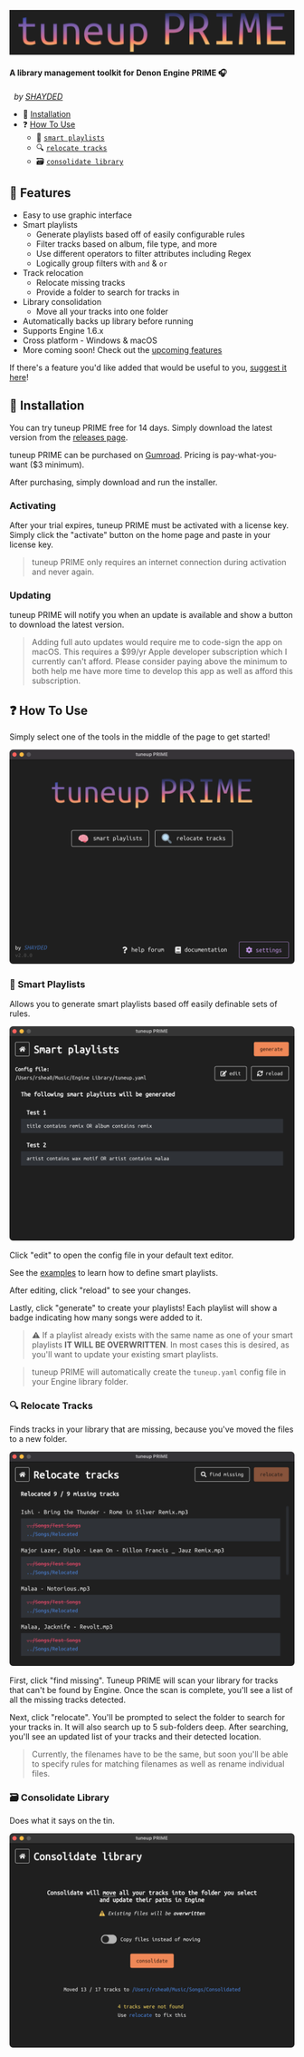 ![Tuneup PRIME](img/tuneup-prime.png)

#### A library management toolkit for Denon Engine PRIME 🎧

&nbsp;&nbsp;_by [SHAYDED](http://shayded.com)_

- 🚀 [Installation](#-installation)
- ❓ [How To Use](#-how-to-use)
  - 🧠 [`smart playlists`](#-smart-playlists)
  - 🔍 [`relocate tracks`](#-relocate-tracks)
  - 🗃 [`consolidate library`](#-consolidate-library)
    <!-- - 📼 [`import usb playlists`](#-import-usb-playlists) -->

## 🌟 Features

- Easy to use graphic interface
- Smart playlists
  - Generate playlists based off of easily configurable rules
  - Filter tracks based on album, file type, and more
  - Use different operators to filter attributes including Regex
  - Logically group filters with `and` & `or`
- Track relocation
  - Relocate missing tracks
  - Provide a folder to search for tracks in
- Library consolidation
  - Move all your tracks into one folder
    <!-- - Import playlists created on smart consoles like the Prime 4 or SC6000 -->
- Automatically backs up library before running
- Supports Engine 1.6.x
- Cross platform - Windows & macOS
- More coming soon! Check out the [upcoming features](https://github.com/rshea0/tuneup-prime/issues?q=is%3Aissue+is%3Aopen+sort%3Aupdated-desc+label%3A%22new+feature%22)

If there's a feature you'd like added that would be useful to you, [suggest it here](https://github.com/rshea0/tuneup-prime/discussions/new)!

## 🚀 Installation

You can try tuneup PRIME free for 14 days. Simply download the latest version from the [releases page](https://github.com/rshea0/tuneup-prime/releases).

tuneup PRIME can be purchased on [Gumroad](https://gum.co/tuneup-prime). Pricing is pay-what-you-want (\$3 minimum).

After purchasing, simply download and run the installer.

### Activating

After your trial expires, tuneup PRIME must be activated with a license key. Simply click the "activate" button on the home page and paste in your license key.

> tuneup PRIME only requires an internet connection during activation and never again.

### Updating

tuneup PRIME will notify you when an update is available and show a button to download the latest version.

> Adding full auto updates would require me to code-sign the app on macOS. This requires a \$99/yr Apple developer subscription which I currently can't afford. Please consider paying above the minimum to both help me have more time to develop this app as well as afford this subscription.

## ❓ How To Use

Simply select one of the tools in the middle of the page to get started!

![Home page](img/screens/home.png)

### 🧠 Smart Playlists

Allows you to generate smart playlists based off easily definable sets of rules.

![Smart Playlists](img/screens/smart-playlists.png)

Click "edit" to open the config file in your default text editor.

See the [examples](examples/tuneup.example.yaml) to learn how to define smart playlists.

After editing, click "reload" to see your changes.

Lastly, click "generate" to create your playlists! Each playlist will show a badge indicating how many songs were added to it.

> ⚠️ If a playlist already exists with the same name as one of your smart playlists **IT WILL BE OVERWRITTEN**. In most cases this is desired, as you'll want to update your existing smart playlists.

> tuneup PRIME will automatically create the `tuneup.yaml` config file in your Engine library folder.

### 🔍 Relocate Tracks

Finds tracks in your library that are missing, because you've moved the files to a new folder.

![Relocate Tracks](img/screens/relocate-tracks.png)

First, click "find missing". Tuneup PRIME will scan your library for tracks that can't be found by Engine. Once the scan is complete, you'll see a list of all the missing tracks detected.

Next, click "relocate". You'll be prompted to select the folder to search for your tracks in. It will also search up to 5 sub-folders deep. After searching, you'll see an updated list of your tracks and their detected location.

> Currently, the filenames have to be the same, but soon you'll be able to specify rules for matching filenames as well as rename individual files.

### 🗃 Consolidate Library

Does what it says on the tin.

![Consolidate Library](img/screens/consolidate-library.png)

<!--
### 📼 Import USB Playlists

Imports playlists created on smart consoles like the Prime 4 or SC6000.

tuneup PRIME will look for USB drives that contain Engine libraries. It will ask you to select which drive to import from. After selecting a drive, it will ask you which playlists you want to import.
-->
